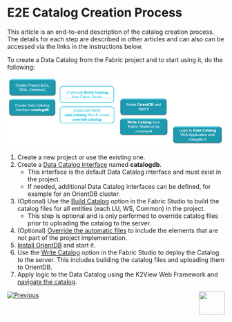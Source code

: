 # E2E Catalog Creation Process

This article is an end-to-end description of the catalog creation process. The details for each step are described in other articles and can also can be accessed via the links in the instructions below.

To create a Data Catalog from the Fabric project and to start using it, do the following:

![image](images/33_02_e2e.PNG)

1. Create a new project or use the existing one.
2. Create a [Data Catalog interface](04_data_catalog_interface.md) named **catalogdb**. 
   * This interface is the default Data Catalog interface and must exist in the project. 
   * If needed, additional Data Catalog interfaces can be defined, for example for an OrientDB cluster.
3. (Optional) Use the [Build Catalog](03_build_and_write_catalog.md) option in the Fabric Studio to build the catalog files for all entities (each LU, WS, Common) in the project. 
   * This step is optional and is only performed to override catalog files prior to uploading the catalog to the server.
4. (Optional) [Override the automatic files](06_override_data_catalog.md) to include the elements that are not part of the project implementation.
5. [Install OrientDB](07_OrientDB_setup) and start it.
6. Use the [Write Catalog](03_build_and_write_catalog.md) option in the Fabric Studio to deploy the Catalog to the server. This includes building the catalog files and uploading them to OrientDB. 
7. Apply logic to the Data Catalog using the K2View Web Framework and [navigate the catalog](05_data_catalog_navigation.md).



[![Previous](/articles/images/Previous.png)](01_data_catalog_overview.md)[<img align="right" width="60" height="54" src="/articles/images/Next.png">](03_build_and_write_catalog.md) 

